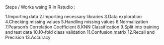 Steps / Works wsing R in Rstudio :

1.Importing data
2.Importing necessary libraries
3.Data exploration
4.Checking missing values 
5.Handling missing values
6.Normalization
7.Pearson’s Correlation Coefficient
8.KNN Classification 
9.Split into training and test data
10.10-fold class validation
11.Confusion matrix
12.Recall and Precision
13.Accuracy
